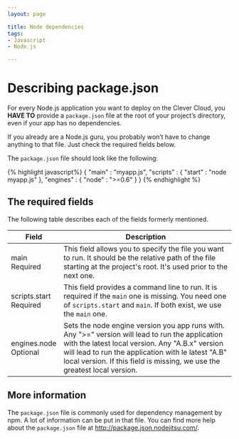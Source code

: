```yaml
---
layout: page

title: Node dependencies
tags:
- Javascript
- Node.js

---
```


# Describing package.json

For every Node.js application you want to deploy on the Clever Cloud, you **HAVE&nbsp;TO**
provide a `package.json` file at the root of your project’s directory, even if your app has no dependencies.

If you already are a Node.js guru, you probably won’t have to change anything to that
file. Just check the required fields below.

The `package.json` file should look like the following:

{% highlight javascript%}
    {
        "main" : "myapp.js",
        "scripts" : {
            "start" : "node myapp.js"
        },
        "engines" : {
            "node" : ">=0.6"
        }
    }
{% endhighlight %}

## The required fields

The following table describes each of the fields formerly mentioned.

<table class="table table-bordered table-striped">
	<thead>
		<tr>
			<th>Field</th>
			<th>Description</th>
		</tr>
	</thead>
	<tbody>
		<tr>
			<td>main<br /><span class="label label-important">Required</span></td>
			<td>This field allows you to specify the file you want to run. It should
			be the relative path of the file starting at the project's root. It's
			used prior to the next one.</td>
		</tr>
		<tr>
			<td>scripts.start<br /><span class="label label-important">Required</span></td>
			<td>This field provides a command line to run. It is required if the <code>main</code> one is missing. You need one
			of <code>scripts.start</code> and <code>main</code>. If both exist, we use the <code>main</code> one.</td>
		</tr>
		<tr>
			<td>engines.node<br /><span class="label label-inverse">Optional</span></td>
			<td>Sets the node engine version you app runs with. Any ">=" version will lead to
			run the application with the latest local version. Any "A.B.x" version will lead
			to run the application with le latest "A.B" local version. If this field is
			missing, we use the greatest local version.</td>
		</tr>
	</tbody>
</table>

## More information

The `package.json` file is commonly used for dependency management by npm. A lot
of information can be put in that file. You can find more help about the `package.json` file at <a href="http://package.json.nodejitsu.com/">http://package.json.nodejitsu.com/</a>.
